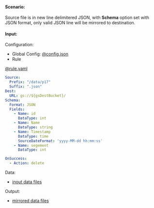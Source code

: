 #### Scenario:

Source file is in new line delimitered JSON, with **Schema** option set with JSON format, only valid JSON line will be mirrored to destination.
  
 
#### Input:

Configuration:

* Global Config: [@config,json](../../../config/gs.json)
* Rule

[@rule.yaml](rule.yaml)
```yaml
Source:
  Prefix: "/data/p17"
  Suffix: ".json"
Dest:
  URL: gs://${gsDestBucket}/
Schema:
  Format: JSON
  Fields:
    - Name: id
      DataType: int
    - Name: Name
      DataType: string
    - Name: Timestamp
      DataType: time
      SourceDateFormat: 'yyyy-MM-dd hh:mm:ss'
    - Name: segement
      DataType: int

OnSuccess:
  - Action: delete
```



Data:
- [inout data files](data/prepare)


Output:
- [mirrored data files](data/expect)
